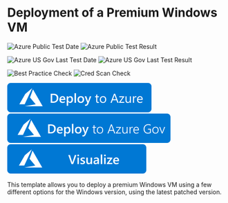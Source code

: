 # Deployment of a Premium Windows VM

![Azure Public Test Date](https://azurequickstartsservice.blob.core.windows.net/badges/quickstarts/microsoft.compute/premium-storage-windows-vm/PublicLastTestDate.svg)
![Azure Public Test Result](https://azurequickstartsservice.blob.core.windows.net/badges/quickstarts/microsoft.compute/premium-storage-windows-vm/PublicDeployment.svg)

![Azure US Gov Last Test Date](https://azurequickstartsservice.blob.core.windows.net/badges/quickstarts/microsoft.compute/premium-storage-windows-vm/FairfaxLastTestDate.svg)
![Azure US Gov Last Test Result](https://azurequickstartsservice.blob.core.windows.net/badges/quickstarts/microsoft.compute/premium-storage-windows-vm/FairfaxDeployment.svg)

![Best Practice Check](https://azurequickstartsservice.blob.core.windows.net/badges/quickstarts/microsoft.compute/premium-storage-windows-vm/BestPracticeResult.svg)
![Cred Scan Check](https://azurequickstartsservice.blob.core.windows.net/badges/quickstarts/microsoft.compute/premium-storage-windows-vm/CredScanResult.svg)

[![Deploy To Azure](https://raw.githubusercontent.com/Azure/azure-quickstart-templates/master/1-CONTRIBUTION-GUIDE/images/deploytoazure.svg?sanitize=true)](https://portal.azure.com/#create/Microsoft.Template/uri/https%3A%2F%2Fraw.githubusercontent.com%2FAzure%2Fazure-quickstart-templates%2Fmaster%2Fquickstarts%2Fmicrosoft.compute%2Fpremium-storage-windows-vm%2Fazuredeploy.json)
[![Deploy To Azure US Gov](https://raw.githubusercontent.com/Azure/azure-quickstart-templates/master/1-CONTRIBUTION-GUIDE/images/deploytoazuregov.svg?sanitize=true)](https://portal.azure.us/#create/Microsoft.Template/uri/https%3A%2F%2Fraw.githubusercontent.com%2FAzure%2Fazure-quickstart-templates%2Fmaster%2Fquickstarts%2Fmicrosoft.compute%2Fpremium-storage-windows-vm%2Fazuredeploy.json)
[![Visualize](https://raw.githubusercontent.com/Azure/azure-quickstart-templates/master/1-CONTRIBUTION-GUIDE/images/visualizebutton.svg?sanitize=true)](http://armviz.io/#/?load=https%3A%2F%2Fraw.githubusercontent.com%2FAzure%2Fazure-quickstart-templates%2Fmaster%2Fquickstarts%2Fmicrosoft.compute%2Fpremium-storage-windows-vm%2Fazuredeploy.json)

This template allows you to deploy a premium Windows VM using a few different options for the Windows version, using the latest patched version.
